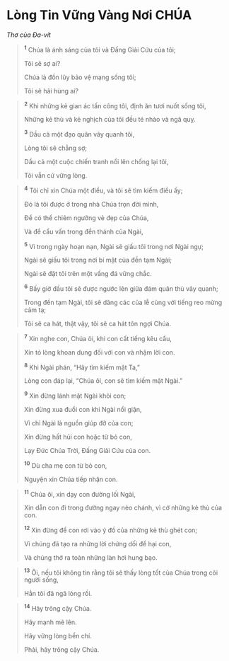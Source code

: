 # Lòng Tin Vững Vàng Nơi CHÚA
*Thơ của Ða-vít*

> <sup><b>1</b></sup> Chúa là ánh sáng của tôi và Ðấng Giải Cứu của tôi;
> 
> Tôi sẽ sợ ai?
> 
> Chúa là đồn lũy bảo vệ mạng sống tôi;
> 
> Tôi sẽ hãi hùng ai?
>


> <sup><b>2</b></sup> Khi những kẻ gian ác tấn công tôi, định ăn tươi nuốt sống tôi,
> 
> Những kẻ thù và kẻ nghịch của tôi đều té nhào và ngã quỵ.
> 
> <sup><b>3</b></sup> Dầu cả một đạo quân vây quanh tôi,
> 
> Lòng tôi sẽ chẳng sợ;
> 
> Dầu cả một cuộc chiến tranh nổi lên chống lại tôi,
> 
> Tôi vẫn cứ vững lòng.
>


> <sup><b>4</b></sup> Tôi chỉ xin Chúa một điều, và tôi sẽ tìm kiếm điều ấy;
> 
> Ðó là tôi được ở trong nhà Chúa trọn đời mình,
> 
> Ðể có thể chiêm ngưỡng vẻ đẹp của Chúa,
> 
> Và để cầu vấn trong đền thánh của Ngài,
> 
> <sup><b>5</b></sup> Vì trong ngày hoạn nạn, Ngài sẽ giấu tôi trong nơi Ngài ngự;
> 
> Ngài sẽ giấu tôi trong nơi bí mật của đền tạm Ngài;
> 
> Ngài sẽ đặt tôi trên một vầng đá vững chắc.
> 
> <sup><b>6</b></sup> Bấy giờ đầu tôi sẽ được ngước lên giữa đám quân thù vây quanh;
> 
> Trong đền tạm Ngài, tôi sẽ dâng các của lễ cùng với tiếng reo mừng cảm tạ;
> 
> Tôi sẽ ca hát, thật vậy, tôi sẽ ca hát tôn ngợi Chúa.
>


> <sup><b>7</b></sup> Xin nghe con, Chúa ôi, khi con cất tiếng kêu cầu,
> 
> Xin tỏ lòng khoan dung đối với con và nhậm lời con.
> 
> <sup><b>8</b></sup> Khi Ngài phán, “Hãy tìm kiếm mặt Ta,”
> 
> Lòng con đáp lại, “Chúa ôi, con sẽ tìm kiếm mặt Ngài.”
> 
> <sup><b>9</b></sup> Xin đừng lánh mặt Ngài khỏi con;
> 
> Xin đừng xua đuổi con khi Ngài nổi giận,
> 
> Vì chỉ Ngài là nguồn giúp đỡ của con;
> 
> Xin đừng hất hủi con hoặc từ bỏ con,
> 
> Lạy Ðức Chúa Trời, Ðấng Giải Cứu của con.
> 
> <sup><b>10</b></sup> Dù cha mẹ con từ bỏ con,
> 
> Nguyện xin Chúa tiếp nhận con.
>


> <sup><b>11</b></sup> Chúa ôi, xin dạy con đường lối Ngài,
> 
> Xin dẫn con đi trong đường ngay nẻo chánh, vì cớ những kẻ thù của con.
> 
> <sup><b>12</b></sup> Xin đừng để con rơi vào ý đồ của những kẻ thù ghét con;
> 
> Vì chúng đã tạo ra những lời chứng dối để hại con,
> 
> Và chúng thở ra toàn những làn hơi hung bạo.
>


> <sup><b>13</b></sup> Ôi, nếu tôi không tin rằng tôi sẽ thấy lòng tốt của Chúa trong cõi người sống,
> 
> Hẳn tôi đã ngã lòng rồi.
>


> <sup><b>14</b></sup> Hãy trông cậy Chúa.
> 
> Hãy mạnh mẽ lên.
> 
> Hãy vững lòng bền chí.
> 
> Phải, hãy trông cậy Chúa.
>